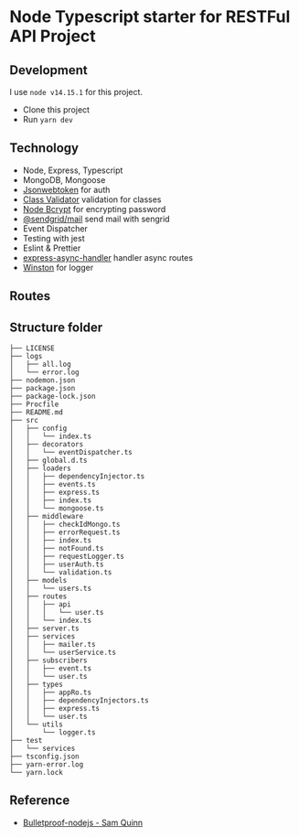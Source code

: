 # Node Typescript starter for RESTFul API Project

## Development

I use `node v14.15.1` for this project.
- Clone this project
- Run `yarn dev`


## Technology
- Node, Express, Typescript
- MongoDB, Mongoose
- [Jsonwebtoken](https://github.com/auth0/node-jsonwebtoken) for auth
- [Class Validator](https://github.com/typestack/class-validator) validation for classes
- [Node Bcrypt](https://github.com/kelektiv/node.bcrypt.js) for encrypting password
- [@sendgrid/mail](https://github.com/sendgrid/sendgrid-nodejs/tree/main/packages/mail) send mail with sengrid
- Event Dispatcher
- Testing with jest
- Eslint & Prettier
- [express-async-handler](https://github.com/Abazhenov/express-async-handler#readme) handler async routes
- [Winston](https://github.com/winstonjs/winston#readme) for logger

## Routes

## Structure folder
```
├── LICENSE
├── logs
│   ├── all.log
│   └── error.log
├── nodemon.json
├── package.json
├── package-lock.json
├── Procfile
├── README.md
├── src
│   ├── config
│   │   └── index.ts
│   ├── decorators
│   │   └── eventDispatcher.ts
│   ├── global.d.ts
│   ├── loaders
│   │   ├── dependencyInjector.ts
│   │   ├── events.ts
│   │   ├── express.ts
│   │   ├── index.ts
│   │   └── mongoose.ts
│   ├── middleware
│   │   ├── checkIdMongo.ts
│   │   ├── errorRequest.ts
│   │   ├── index.ts
│   │   ├── notFound.ts
│   │   ├── requestLogger.ts
│   │   ├── userAuth.ts
│   │   └── validation.ts
│   ├── models
│   │   └── users.ts
│   ├── routes
│   │   ├── api
│   │   │   └── user.ts
│   │   └── index.ts
│   ├── server.ts
│   ├── services
│   │   ├── mailer.ts
│   │   └── userService.ts
│   ├── subscribers
│   │   ├── event.ts
│   │   └── user.ts
│   ├── types
│   │   ├── appRo.ts
│   │   ├── dependencyInjectors.ts
│   │   ├── express.ts
│   │   └── user.ts
│   └── utils
│       └── logger.ts
├── test
│   └── services
├── tsconfig.json
├── yarn-error.log
└── yarn.lock
```

## Reference

- [Bulletproof-nodejs - Sam Quinn](https://github.com/santiq/bulletproof-nodejs)
